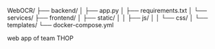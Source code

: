 WebOCR/
├── backend/
│   ├── app.py
│   ├── requirements.txt
│   └── services/
├── frontend/
│   ├── static/
│   │   ├── js/
│   │   └── css/
│   └── templates/
└── docker-compose.yml

web app of team THOP
